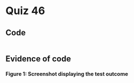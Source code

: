 # Quiz 46
## Code

```.py

```

## Evidence of code

#### Figure 1: Screenshot displaying the test outcome
